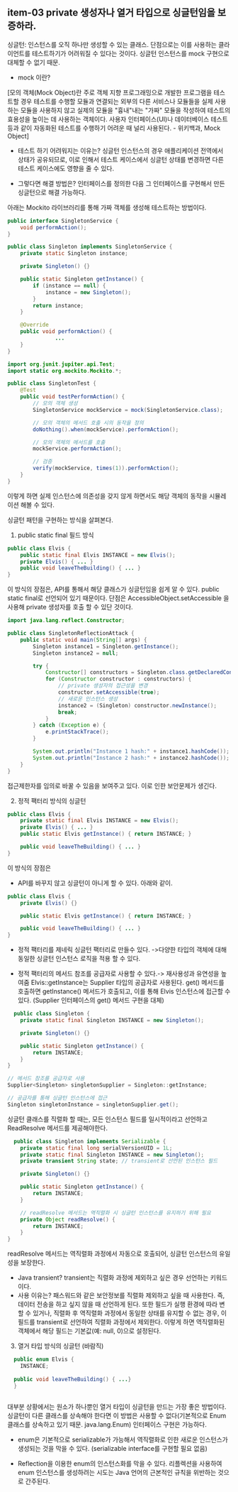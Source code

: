 ## item-03 private 생성자나 열거 타입으로 싱글턴임을 보증하라.

싱글턴: 인스턴스를 오직 하나만 생성할 수 있는 클래스.
단점으로는 이를 사용하는 클라이언트를 테스트하기가 어려워질 수 있다는 것이다. 싱글턴 인스턴스를 mock 구현으로 대체할 수 없기 때문.

- mock 이란?

[모의 객체(Mock Object)란 주로 객체 지향 프로그래밍으로 개발한 프로그램을 테스트할 경우 테스트를 수행할 모듈과 연결되는 외부의 다른 서비스나 모듈들을 실제 사용하는 모듈을 사용하지 않고 실제의 모듈을 "흉내"내는 "가짜" 모듈을 작성하여 테스트의 효용성을 높이는 데 사용하는 객체이다. 사용자 인터페이스(UI)나 데이터베이스 테스트 등과 같이 자동화된 테스트를 수행하기 어려운 때 널리 사용된다. - 위키백과, Mock Object]

- 테스트 하기 어려워지는 이유는?
  싱글턴 인스턴스의 경우 애플리케이션 전역에서 상태가 공유되므로, 이로 인해서 테스트 케이스에서 싱글턴 상태를 변경하면 다른 테스트 케이스에도 영향을 줄 수 있다.

- 그렇다면 해결 방법은?
  인터페이스를 정의한 다음 그 인터페이스를 구현해서 만든 싱글턴으로 해결 가능하다.


아래는 Mockito 라이브러리를 통해 가짜 객체를 생성해 테스트하는 방법이다.
```java
public interface SingletonService {
    void performAction();
}
```

```java
public class Singleton implements SingletonService {
    private static Singleton instance;

    private Singleton() {}

    public static Singleton getInstance() {
        if (instance == null) {
            instance = new Singleton();
        }
        return instance;
    }

    @Override
    public void performAction() {
               ...
    }
}

```

```java
import org.junit.jupiter.api.Test;
import static org.mockito.Mockito.*;

public class SingletonTest {
    @Test
    public void testPerformAction() {
        // 모의 객체 생성
        SingletonService mockService = mock(SingletonService.class);

        // 모의 객체의 메서드 호출 시의 동작을 정의
        doNothing().when(mockService).performAction();

        // 모의 객체의 메서드를 호출
        mockService.performAction();

        // 검증
        verify(mockService, times(1)).performAction();
    }
}
```
이렇게 하면 실제 인스턴스에 의존성을 갖지 않게 하면서도 해당 객체의 동작을 시뮬레이션 해볼 수 있다.


싱글턴 패턴을 구현하는 방식을 살펴본다.
1. public static final 필드 방식
```java
public class Elvis {
	public static final Elvis INSTANCE = new Elvis();
	private Elvis() { ... }
	public void leaveTheBuilding() { ... }
}
```
이 방식의 장점은, API를 통해서 해당 클래스가 싱글턴임을 쉽게 알 수 있다. public static final로 선언되어 있기 때문이다.
단점은 AccessibleObject.setAccessible 을 사용해 private 생성자를 호출 할 수 있단 것이다.

```java
import java.lang.reflect.Constructor;

public class SingletonReflectionAttack {
    public static void main(String[] args) {
        Singleton instance1 = Singleton.getInstance();
        Singleton instance2 = null;

        try {
            Constructor[] constructors = Singleton.class.getDeclaredConstructors();
            for (Constructor constructor : constructors) {
                // private 생성자의 접근성을 변경
                constructor.setAccessible(true);
                // 새로운 인스턴스 생성
                instance2 = (Singleton) constructor.newInstance();
                break;
            }
        } catch (Exception e) {
            e.printStackTrace();
        }

        System.out.println("Instance 1 hash:" + instance1.hashCode());
        System.out.println("Instance 2 hash:" + instance2.hashCode());
    }
}
```
접근제한자를 임의로 바꿀 수 있음을 보여주고 있다. 이로 인한 보안문제가 생긴다.


2. 정적 팩터리 방식의 싱글턴
```java
public class Elvis {
	private static final Elvis INSTANCE = new Elvis();
	private Elvis() { ... }
	public static Elvis getInstance() { return INSTANCE; }

	public void leaveTheBuilding() { ... }
}
```
이 방식의 장점은
- API를 바꾸지 않고 싱글턴이 아니게 할 수 있다. 아래와 같이.

```java
public class Elvis {
    private Elvis() {}

    public static Elvis getInstance() { return INSTANCE; }

    public void leaveTheBuilding() { ... }
}
```

- 정적 팩터리를 제네릭 싱글턴 팩터리로 만들수 있다. ->다양한 타입의 객체에 대해 동일한 싱글턴 인스턴스 로직을 적용 할 수 있다.

- 정적 팩터리의 메서드 참조를 공급자로 사용할 수 있다.-> 재사용성과 유연성을 높여줌
  Elvis::getInstance는 Supplier<Elvis> 타입의 공급자로 사용된다. get() 메서드를 호출하면 getInstance() 메서드가 호출되고, 이를 통해 Elvis 인스턴스에 접근할 수 있다.  (Supplier 인터페이스의 get() 메서드 구현을 대체)

```java
  public class Singleton {
    private static final Singleton INSTANCE = new Singleton();

    private Singleton() {}

    public static Singleton getInstance() {
        return INSTANCE;
    }
}

// 메서드 참조를 공급자로 사용
Supplier<Singleton> singletonSupplier = Singleton::getInstance;

// 공급자를 통해 싱글턴 인스턴스에 접근
Singleton singletonInstance = singletonSupplier.get();
```

싱글턴 클래스를 직렬화 할 때는, 모든 인스턴스 필드를 일시적이라고 선언하고 ReadResolve 메서드를 제공해야한다.

```java
  public class Singleton implements Serializable {
    private static final long serialVersionUID = 1L;
    private static final Singleton INSTANCE = new Singleton();
    private transient String state; // transient로 선언된 인스턴스 필드

    private Singleton() {}

    public static Singleton getInstance() {
        return INSTANCE;
    }

    // readResolve 메서드는 역직렬화 시 싱글턴 인스턴스를 유지하기 위해 필요
    private Object readResolve() {
        return INSTANCE;
    }
}

```
readResolve 메서드는 역직렬화 과정에서 자동으로 호출되어, 싱글턴 인스턴스의 유일성을 보장한다.

- Java transient?
  transient는 직렬화 과정에 제외하고 싶은 경우 선언하는 키워드이다.
- 사용 이유는?
  패스워드와 같은 보안정보를 직렬화 제외하고 싶을 때 사용한다. 즉, 데이터 전송을 하고 싶지 않을 때 선언하게 된다.
  또한 필드가 실행 환경에 따라 변할 수 있거나, 직렬화 후 역직렬화 과정에서 동일한 상태를 유지할 수 없는 경우, 이 필드를 transient로 선언하여 직렬화 과정에서 제외한다. 이렇게 하면 역직렬화된 객체에서 해당 필드는 기본값(예: null, 0)으로 설정된다.


3. 열거 타입 방식의 싱글턴 (바람직)

```java
  public enum Elvis {
  	INSTANCE;
  	
  public void leaveTheBuilding() { ...}
  }
  
```
대부분 상황에서는 원소가 하나뿐인 열거 타입이 싱글턴을 만드는 가장 좋은 방법이다.
싱글턴이 다른 클래스를 상속해야 한다면 이 방법은 사용할 수 없다(기본적으로 Enum 클래스를 상속하고 있기 때문. java.lang.Enum) 인터페이스 구현은 가능하다.


- enum은 기본적으로 serializable가 가능해서 역직렬화로 인한 새로운 인스턴스가 생성되는 것을 막을 수 있다. (serializable interface를 구현할 필요 없음)

- Reflection을 이용한 enum의 인스턴스화를 막을 수 있다.
  리플렉션을 사용하여 enum 인스턴스를 생성하려는 시도는 Java 언어의 근본적인 규칙을 위반하는 것으로 간주된다.  